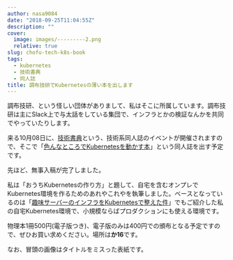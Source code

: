 ```yaml
---
author: nasa9084
date: "2018-09-25T11:04:55Z"
description: ""
cover:
  image: images/---------2.png
  relative: true
slug: chofu-tech-k8s-book
tags:
  - kubernetes
  - 技術書典
  - 同人誌
title: 調布技研でKubernetesの薄い本を出します
---
```



調布技研、という怪しい団体がありまして、私はそこに所属しています。調布技研は主にSlack上で与太話をしている集団で、インフラとかの検証なんかを共同でやっていたりします。

来る10月08日に、[技術書典](https://techbookfest.org/)という、技術系同人誌のイベントが開催されますので、そこで「[色んなところでKubernetesを動かす本](https://techbookfest.org/event/tbf05/circle/53000003)」という同人誌を出す予定です。

先ほど、無事入稿が完了しました。

私は「おうちKubernetesの作り方」と題して、自宅を含むオンプレでKubernetes環境を作るためのあれやこれやを執筆しました。ベースとなっているのは「[趣味サーバーのインフラをKubernetesで整えた件](/my-infra-with-k8s/)」でもご紹介した私の自宅Kubernetes環境で、小規模ならばプロダクションにも使える環境です。

物理本1冊500円(電子版つき)、電子版のみは400円での頒布となる予定ですので、ぜひお買い求めください。場所は**か16**です。

なお、冒頭の画像はタイトルをミスった表紙です。




